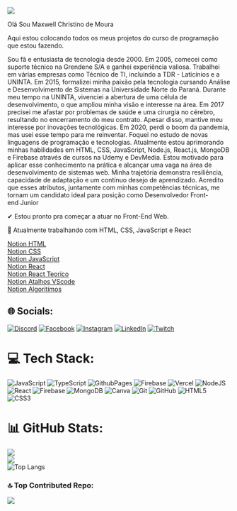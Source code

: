 
![](https://komarev.com/ghpvc/?username=maxwellmoura&color=000000)
<div>
<span>Olá Sou Maxwell Christino de Moura</span>
<p>Aqui estou colocando todos os meus projetos do curso de programação que estou fazendo.</p>
<p>Sou fã e entusiasta de tecnologia desde 2000. Em 2005, comecei como suporte técnico na Grendene S/A e ganhei experiência valiosa. Trabalhei em várias empresas como Técnico de TI, incluindo a TDR - Laticínios e a UNINTA. Em 2015, formalizei minha paixão pela tecnologia cursando Análise e Desenvolvimento de Sistemas na Universidade Norte do Paraná. Durante meu tempo na UNINTA, vivenciei a abertura de uma célula de desenvolvimento, o que ampliou minha visão e interesse na área. Em 2017 precisei me afastar por problemas de saúde e uma cirurgia no cérebro, resultando no encerramento do meu contrato. Apesar disso, mantive meu interesse por inovações tecnológicas. Em 2020, perdi o boom da pandemia, mas usei esse tempo para me reinventar. Foquei no estudo de novas linguagens de programação e tecnologias. Atualmente estou aprimorando minhas habilidades em HTML, CSS, JavaScript, Node.js, React.js, MongoDB e Firebase através de cursos na Udemy e DevMedia. Estou motivado para aplicar esse conhecimento na prática e alcançar uma vaga na área de desenvolvimento de sistemas web. Minha trajetória demonstra resiliência, capacidade de adaptação e um contínuo desejo de aprendizado. Acredito que esses atributos, juntamente com minhas competências técnicas, me tornam um candidato ideal para posição como Desenvolvedor Front-end Junior</p>
<p>✔ Estou pronto pra começar a atuar no Front-End Web.</p>
<p>👀 Atualmente trabalhando com HTML, CSS, JavaScript e React</p>
<a href="https://cord-rayon-912.notion.site/Documenta-o-HTML-9a8d57a7d7f74de49ea0f8b07bfc0ea3?pvs=4" target="_blank">Notion HTML</a><br>
<a href="https://cord-rayon-912.notion.site/Documenta-o-CSS-c94d8d481c5f4358adeaa5f15aefd06c?pvs=4" target="_blank">Notion CSS</a><br>
<a href="https://cord-rayon-912.notion.site/Documenta-o-JavaScript-b20f655795544cbeae83a3e08e505b14?pvs=4" target="_blank">Notion JavaScript</a><br>
<a href="https://cord-rayon-912.notion.site/Documenta-o-React-9a19b8b771404b9cb61213be17a44c98?pvs=4" target="_blank">Notion React</a><br>
<a href="https://cord-rayon-912.notion.site/React-Teorico-e82b1c855e73411bb584d01e14997c40?pvs=4" target="_blank">Notion React Teorico</a><br>
<a href="https://cord-rayon-912.notion.site/Atalhos-VSCODE-1378ea0c50414780ac0c1ec8d26d54eb?pvs=4" target="_blank">Notion Atalhos VScode</a><br>
<a href="https://cord-rayon-912.notion.site/Algoritmo-e-L-gica-6f45aae7499248c285176cd5befe47c4?pvs=4" target="_blank">Notion Algoritimos</a><br>
</div>


## 🌐 Socials:
[![Discord](https://img.shields.io/badge/Discord-%237289DA.svg?logo=discord&logoColor=white)](https://discord.gg/https://discord.gg/nKUgcM79Zj) [![Facebook](https://img.shields.io/badge/Facebook-%231877F2.svg?logo=Facebook&logoColor=white)](https://facebook.com/https://www.facebook.com/profile.php?id=100010188225652) [![Instagram](https://img.shields.io/badge/Instagram-%23E4405F.svg?logo=Instagram&logoColor=white)](https://instagram.com/https://www.instagram.com/orc.dev/) [![LinkedIn](https://img.shields.io/badge/LinkedIn-%230077B5.svg?logo=linkedin&logoColor=white)](https://linkedin.com/in/https://www.linkedin.com/in/maxwell-moura-80a33a6b/) [![Twitch](https://img.shields.io/badge/Twitch-%239146FF.svg?logo=Twitch&logoColor=white)](https://twitch.tv/https://www.twitch.tv/sr_orc) 

# 💻 Tech Stack:
![JavaScript](https://img.shields.io/badge/javascript-%23323330.svg?style=for-the-badge&logo=javascript&logoColor=%23F7DF1E) ![TypeScript](https://img.shields.io/badge/typescript-%23007ACC.svg?style=for-the-badge&logo=typescript&logoColor=white) ![GithubPages](https://img.shields.io/badge/github%20pages-121013?style=for-the-badge&logo=github&logoColor=white) ![Firebase](https://img.shields.io/badge/firebase-%23039BE5.svg?style=for-the-badge&logo=firebase) ![Vercel](https://img.shields.io/badge/vercel-%23000000.svg?style=for-the-badge&logo=vercel&logoColor=white) ![NodeJS](https://img.shields.io/badge/node.js-6DA55F?style=for-the-badge&logo=node.js&logoColor=white) ![React](https://img.shields.io/badge/react-%2320232a.svg?style=for-the-badge&logo=react&logoColor=%2361DAFB) ![Firebase](https://img.shields.io/badge/firebase-a08021?style=for-the-badge&logo=firebase&logoColor=ffcd34) ![MongoDB](https://img.shields.io/badge/MongoDB-%234ea94b.svg?style=for-the-badge&logo=mongodb&logoColor=white) ![Canva](https://img.shields.io/badge/Canva-%2300C4CC.svg?style=for-the-badge&logo=Canva&logoColor=white) ![Git](https://img.shields.io/badge/git-%23F05033.svg?style=for-the-badge&logo=git&logoColor=white) ![GitHub](https://img.shields.io/badge/github-%23121011.svg?style=for-the-badge&logo=github&logoColor=white) ![HTML5](https://img.shields.io/badge/html5-%23E34F26.svg?style=for-the-badge&logo=html5&logoColor=white) ![CSS3](https://img.shields.io/badge/css3-%231572B6.svg?style=for-the-badge&logo=css3&logoColor=white)
# 📊 GitHub Stats:
![](https://github-readme-stats.vercel.app/api?username=maxwellmoura&theme=dark&hide_border=false&include_all_commits=true&count_private=true&hide_title=true)<br/>
![](https://github-readme-streak-stats.herokuapp.com/?user=maxwellmoura&theme=dark&hide_border=false&hide_title=true)<br/>
![Top Langs](https://github-readme-stats-git-masterrstaa-rickstaa.vercel.app/api/top-langs/?username=maxwellmoura&bg_color=000&border_color=ffftitle_color=E94D5F&text_color=FFF&hide_title=true)

### 🔝 Top Contributed Repo:
![](https://github-contributor-stats.vercel.app/api?username=maxwellmoura&limit=5&theme=dark&combine_all_yearly_contributions=true)




